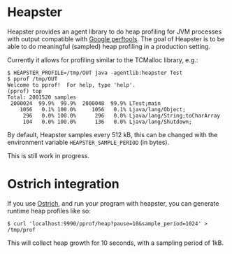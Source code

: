 # Heapster

Heapster provides an agent library to do heap profiling for JVM
processes with output compatible with
[Google perftools](http://code.google.com/p/google-perftools/). The
goal of Heapster is to be able to do meaningful (sampled) heap
profiling in a production setting.

Currently it allows for profiling similar to the TCMalloc library,
e.g.:

    $ HEAPSTER_PROFILE=/tmp/OUT java -agentlib:heapster Test
    $ pprof /tmp/OUT
    Welcome to pprof!  For help, type 'help'.
    (pprof) top
    Total: 2001520 samples
     2000024  99.9%  99.9%  2000048  99.9% LTest;main
        1056   0.1% 100.0%     1056   0.1% Ljava/lang/Object;
         296   0.0% 100.0%      296   0.0% Ljava/lang/String;toCharArray
         104   0.0% 100.0%      136   0.0% Ljava/lang/Shutdown;

By default, Heapster samples every 512 kB, this can be changed with
the environment variable `HEAPSTER_SAMPLE_PERIOD` (in bytes).

This is still work in progress.

# Ostrich integration

If you use [Ostrich](https://github.com/twitter/ostrich), and run your
program with heapster, you can generate runtime heap profiles like so:

    $ curl 'localhost:9990/pprof/heap?pause=10&sample_period=1024' > /tmp/prof

This will collect heap growth for 10 seconds, with a sampling period
of 1kB.
